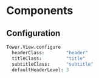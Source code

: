 # Components

## Configuration

``` coffeescript
Tower.View.configure
  headerClass:        "header"
  titleClass:         "title"
  subtitleClass:      "subtitle"
  defaultHeaderLevel: 3
```

